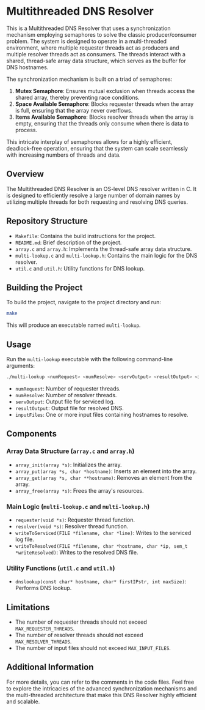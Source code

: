 # Multithreaded DNS Resolver


This is a Multithreaded DNS Resolver that uses a synchronization mechanism employing semaphores to solve the classic producer/consumer problem. The system is designed to operate in a multi-threaded environment, where multiple requester threads act as producers and multiple resolver threads act as consumers. The threads interact with a shared, thread-safe array data structure, which serves as the buffer for DNS hostnames.

The synchronization mechanism is built on a triad of semaphores:

1. **Mutex Semaphore**: Ensures mutual exclusion when threads access the shared array, thereby preventing race conditions.
2. **Space Available Semaphore**: Blocks requester threads when the array is full, ensuring that the array never overflows.
3. **Items Available Semaphore**: Blocks resolver threads when the array is empty, ensuring that the threads only consume when there is data to process.

This intricate interplay of semaphores allows for a highly efficient, deadlock-free operation, ensuring that the system can scale seamlessly with increasing numbers of threads and data.

## Overview

The Multithreaded DNS Resolver is an OS-level DNS resolver written in C. It is designed to efficiently resolve a large number of domain names by utilizing multiple threads for both requesting and resolving DNS queries.

## Repository Structure

- `Makefile`: Contains the build instructions for the project.
- `README.md`: Brief description of the project.
- `array.c` and `array.h`: Implements the thread-safe array data structure.
- `multi-lookup.c` and `multi-lookup.h`: Contains the main logic for the DNS resolver.
- `util.c` and `util.h`: Utility functions for DNS lookup.

## Building the Project

To build the project, navigate to the project directory and run:

```bash
make
```

This will produce an executable named `multi-lookup`.

## Usage

Run the `multi-lookup` executable with the following command-line arguments:

```bash
./multi-lookup <numRequest> <numResolve> <servOutput> <resultOutput> <inputFiles...>
```

- `numRequest`: Number of requester threads.
- `numResolve`: Number of resolver threads.
- `servOutput`: Output file for serviced log.
- `resultOutput`: Output file for resolved DNS.
- `inputFiles`: One or more input files containing hostnames to resolve.

## Components

### Array Data Structure (`array.c` and `array.h`)

- `array_init(array *s)`: Initializes the array.
- `array_put(array *s, char *hostname)`: Inserts an element into the array.
- `array_get(array *s, char **hostname)`: Removes an element from the array.
- `array_free(array *s)`: Frees the array's resources.

### Main Logic (`multi-lookup.c` and `multi-lookup.h`)

- `requester(void *s)`: Requester thread function.
- `resolver(void *s)`: Resolver thread function.
- `writeToServiced(FILE *filename, char *line)`: Writes to the serviced log file.
- `writeToResolved(FILE *filename, char *hostname, char *ip, sem_t *writeResolved)`: Writes to the resolved DNS file.

### Utility Functions (`util.c` and `util.h`)

- `dnslookup(const char* hostname, char* firstIPstr, int maxSize)`: Performs DNS lookup.

## Limitations

- The number of requester threads should not exceed `MAX_REQUESTER_THREADS`.
- The number of resolver threads should not exceed `MAX_RESOLVER_THREADS`.
- The number of input files should not exceed `MAX_INPUT_FILES`.

## Additional Information

For more details, you can refer to the comments in the code files. Feel free to explore the intricacies of the advanced synchronization mechanisms and the multi-threaded architecture that make this DNS Resolver highly efficient and scalable.
